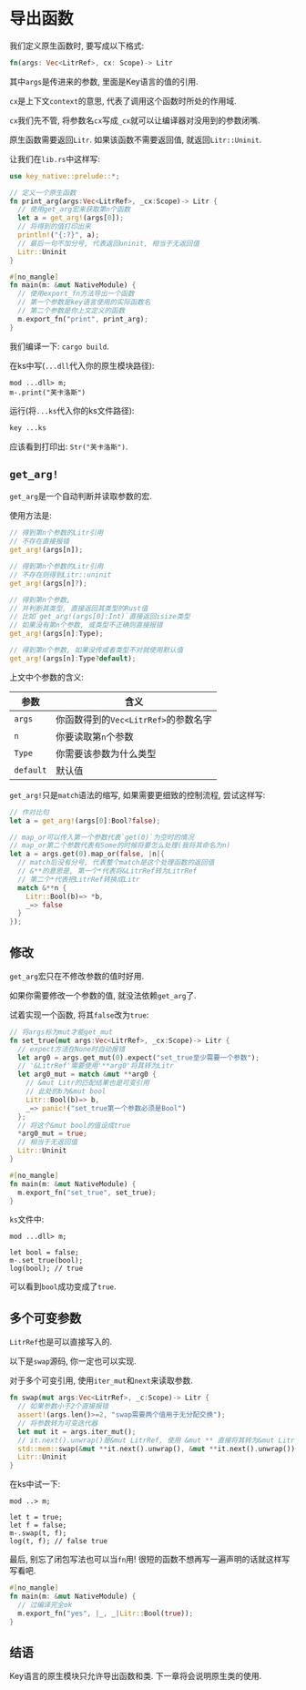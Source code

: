 # 导出函数

我们定义原生函数时, 要写成以下格式: 

```rust
fn(args: Vec<LitrRef>, cx: Scope)-> Litr
```

其中`args`是传进来的参数, 里面是Key语言的值的引用. 

`cx`是上下文`context`的意思, 代表了调用这个函数时所处的作用域. 

`cx`我们先不管, 将参数名`cx`写成`_cx`就可以让编译器对没用到的参数闭嘴. 

原生函数需要返回`Litr`. 如果该函数不需要返回值, 就返回`Litr::Uninit`. 

让我们在`lib.rs`中这样写:

```rust
use key_native::prelude::*;

// 定义一个原生函数
fn print_arg(args:Vec<LitrRef>, _cx:Scope)-> Litr {
  // 使用get_arg宏来获取第n个函数
  let a = get_arg!(args[0]);
  // 将得到的值打印出来
  println!("{:?}", a);
  // 最后一句不加分号, 代表返回uninit, 相当于无返回值
  Litr::Uninit
}

#[no_mangle]
fn main(m: &mut NativeModule) {
  // 使用export_fn方法导出一个函数
  // 第一个参数是key语言使用的实际函数名
  // 第二个参数是你上文定义的函数
  m.export_fn("print", print_arg);
}
```

我们编译一下: `cargo build`. 

在ks中写(`...dll`代入你的原生模块路径):

```ks
mod ...dll> m;
m-.print("芙卡洛斯")
```

运行(将`...ks`代入你的ks文件路径):

```sh
key ...ks
```

应该看到打印出: `Str("芙卡洛斯")`. 

## `get_arg!`

`get_arg`是一个自动判断并读取参数的宏. 

使用方法是: 

```rust
// 得到第n个参数的Litr引用
// 不存在直接报错
get_arg!(args[n]);

// 得到第n个参数的Litr引用
// 不存在则得到Litr::uninit
get_arg!(args[n]?);

// 得到第n个参数, 
// 并判断其类型, 直接返回其类型的Rust值
// 比如`get_arg!(args[0]:Int)`直接返回isize类型
// 如果没有第n个参数, 或类型不正确则直接报错
get_arg!(args[n]:Type);

// 得到第n个参数, 如果没传或者类型不对就使用默认值
get_arg!(args[n]:Type?default);
```

上文中个参数的含义: 

|参数|含义|
|---|---|
|`args`|你函数得到的`Vec<LitrRef>`的参数名字|
|`n`|你要读取第`n`个参数|
|`Type`|你需要该参数为什么类型|
|`default`|默认值|

`get_arg!`只是`match`语法的缩写, 如果需要更细致的控制流程, 尝试这样写: 

```rust
// 作对比句
let a = get_arg!(args[0]:Bool?false);

// map_or可以传入第一个参数代表`get(0)`为空时的情况
// map_or第二个参数代表有Some的时候将要怎么处理(我将其命名为n)
let a = args.get(0).map_or(false, |n|{
  // match后没有分号, 代表整个match是这个处理函数的返回值
  // &**的意思是, 第一个*代表将&LitrRef转为LitrRef
  // 第二个*代表把LitrRef转换成Litr
  match &**n {
    Litr::Bool(b)=> *b,
    _=> false
  }
});
```

## 修改

`get_arg`宏只在不修改参数的值时好用. 

如果你需要修改一个参数的值, 就没法依赖`get_arg`了. 

试着实现一个函数, 将其`false`改为`true`: 

```rust
// 将args标为mut才能get_mut
fn set_true(mut args:Vec<LitrRef>, _cx:Scope)-> Litr {
  // expect方法在None时自动报错
  let arg0 = args.get_mut(0).expect("set_true至少需要一个参数");
  // '&LitrRef'需要使用'**arg0'将其转为Litr
  let arg0_mut = match &mut **arg0 {
    // &mut Litr的匹配结果也是可变引用
    // 此处的b为&mut bool
    Litr::Bool(b)=> b,
    _=> panic!("set_true第一个参数必须是Bool")
  };
  // 将这个&mut bool的值设成true
  *arg0_mut = true;
  // 相当于无返回值
  Litr::Uninit
}

#[no_mangle]
fn main(m: &mut NativeModule) {
  m.export_fn("set_true", set_true);
}
```

`ks`文件中:

```ks
mod ...dll> m;

let bool = false;
m-.set_true(bool);
log(bool); // true
```

可以看到`bool`成功变成了`true`. 

## 多个可变参数

`LitrRef`也是可以直接写入的. 

以下是`swap`源码, 你一定也可以实现. 

对于多个可变引用, 使用`iter_mut`和`next`来读取参数. 

```rust
fn swap(mut args:Vec<LitrRef>, _c:Scope)-> Litr {
  // 如果参数小于2个直接报错
  assert!(args.len()>=2, "swap需要两个值用于无分配交换");
  // 将参数转为可变迭代器
  let mut it = args.iter_mut();
  // it.next().unwrap()是&mut LitrRef, 使用 &mut ** 直接将其转为&mut Litr
  std::mem::swap(&mut **it.next().unwrap(), &mut **it.next().unwrap());
  Litr::Uninit
}
```

在ks中试一下:

```ks
mod ..> m;

let t = true;
let f = false;
m-.swap(t, f);
log(t, f); // false true
```

最后, 别忘了闭包写法也可以当`fn`用! 很短的函数不想再写一遍声明的话就这样写写看吧.

```rust
#[no_mangle]
fn main(m: &mut NativeModule) {
  // 过编译完全ok
  m.export_fn("yes", |_, _|Litr::Bool(true));
}
```

## 结语

Key语言的原生模块只允许导出函数和类. 下一章将会说明原生类的使用. 
